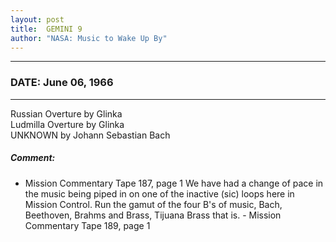 ```yaml
---
layout: post
title:  GEMINI 9
author: "NASA: Music to Wake Up By"
---
```


----
### DATE: June 06, 1966
----
Russian Overture by Glinka<br />Ludmilla Overture by Glinka<br />UNKNOWN by Johann Sebastian Bach

##### Comment:
* Mission Commentary Tape 187, page 1 We have had a change of pace in the music being piped in on one of the inactive (sic) loops here in Mission Control. Run the gamut of the four B's of music, Bach, Beethoven, Brahms and Brass, Tijuana Brass that is. - Mission Commentary Tape 189, page 1

